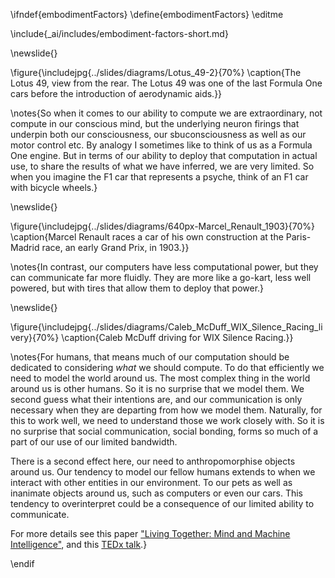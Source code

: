 \ifndef{embodimentFactors}
\define{embodimentFactors}
\editme

\include{_ai/includes/embodiment-factors-short.md}

\newslide{}

\figure{\includejpg{../slides/diagrams/Lotus_49-2}{70%}
\caption{The Lotus 49, view from the rear. The Lotus 49 was one of the last Formula One cars before the introduction of aerodynamic aids.}}

\notes{So when it comes to our ability to compute we are extraordinary, not compute in our conscious mind, but the underlying neuron firings that underpin both our consciousness, our sbuconsciousness as well as our motor control etc. By analogy I sometimes like to think of us as a Formula One engine. But in terms of our ability to deploy that computation in actual use, to share the results of what we have inferred, we are very limited. So when you imagine the F1 car that represents a psyche, think of an F1 car with bicycle wheels.}

\newslide{}

\figure{\includejpg{../slides/diagrams/640px-Marcel_Renault_1903}{70%}
\caption{Marcel Renault races a car of his own construction at the Paris-Madrid race, an early Grand Prix, in 1903.}}

\notes{In contrast, our computers have less computational power, but they can communicate far more fluidly. They are more like a go-kart, less well powered, but with tires that allow them to deploy that power.}

\newslide{}

\figure{\includejpg{../slides/diagrams/Caleb_McDuff_WIX_Silence_Racing_livery}{70%}
\caption{Caleb McDuff driving for WIX Silence Racing.}}

\notes{For humans, that means much of our computation should be dedicated to considering *what* we should compute. To do that efficiently we need to model the world around us. The most complex thing in the world around us is other humans. So it is no surprise that we model them. We second guess what their intentions are, and our communication is only necessary when they are departing from how we model them. Naturally, for this to work well, we need to understand those we work closely with. So it is no surprise that social communication, social bonding, forms so much of a part of our use of our limited bandwidth. 

There is a second effect here, our need to anthropomorphise objects around us. Our tendency to model our fellow humans extends to when we interact with other entities in our environment. To our pets as well as inanimate objects around us, such as computers or even our cars. This tendency to overinterpret could be a consequence of our limited ability to communicate. 

For more details see this paper ["Living Together: Mind and Machine Intelligence"](https://arxiv.org/abs/1705.07996), and this [TEDx talk](http://inverseprobability.com/talks/lawrence-tedx17/living-together.html).}

\endif
